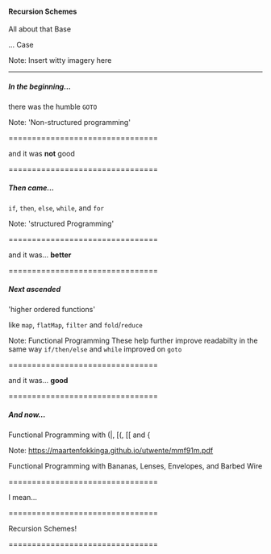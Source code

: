 #### Recursion Schemes

All about that Base <!-- .element: class="fragment" data-fragment-index="0" -->

... Case  <!-- .element: class="fragment" data-fragment-index="1" -->

Note:
Insert witty imagery here

--------------------------------

##### In the beginning...

there was the humble <!-- .element: class="fragment" data-fragment-index="0" --> `GOTO` <!-- .element: class="fragment" data-fragment-index="0" -->

Note:
'Non-structured programming'

================================

and it was **not** good

================================

##### Then came...

`if`, `then`, `else`, `while`, and `for`

Note:
'structured Programming'

================================

and it was... **better** <!-- .element: class="fragment" data-fragment-index="0" -->

================================

##### Next ascended

'higher ordered functions'

like `map`, `flatMap`, `filter` and `fold`/`reduce`

Note:
Functional Programming
These help further improve readabilty in the same way
`if/then/else` and `while` improved on `goto`

================================

and it was... **good**<!-- .element: class="fragment" data-fragment-index="0" -->

================================

##### And now...

Functional Programming with (|, [(, [[ and { <!-- .element: class="fragment" data-fragment-index="0" -->

Note:
https://maartenfokkinga.github.io/utwente/mmf91m.pdf

Functional Programming with Bananas, Lenses, Envelopes, and Barbed Wire

================================

I mean...

================================

Recursion Schemes!

================================
